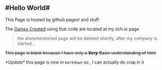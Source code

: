 #Hello World#
---

This Page is hosted by github pages! and stuff


The [Games Created](johnsmith0508.itch.io) using that code are located at my itch.io page
>the aforementioned page will be deleted shortly, after my company is started...


~~This page is blank because I have only a ***Very*** Basic understanding of html~~

_*Update_*  this page is now in `markdown` so , I can actually do crap in it
<br>
